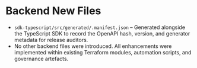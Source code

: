 # Backend New Files

- `sdk-typescript/src/generated/.manifest.json` – Generated alongside the TypeScript SDK to record the OpenAPI hash, version, and generator metadata for release auditors.
- No other backend files were introduced. All enhancements were implemented within existing Terraform modules, automation scripts, and governance artefacts.
